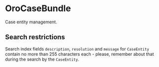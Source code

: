OroCaseBundle
================

Case entity management.


Search restrictions
-------------------

Search index fields `description`, `resolution` and `message` for `CaseEntity` contain no more than 255 characters
each - please, remember about that during the search by the `CaseEntity`.
